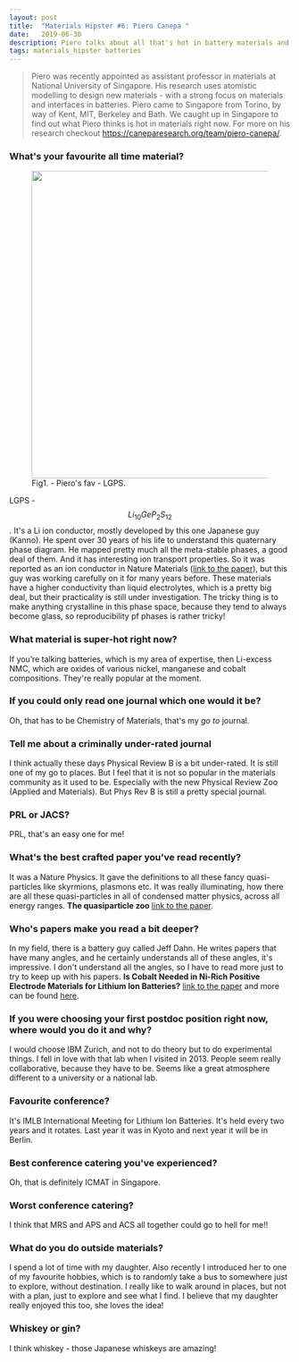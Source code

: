 ```yaml
---
layout: post
title:  "Materials Hipster #6: Piero Canepa "
date:   2019-06-30
description: Piero talks about all that's hot in battery materials and his fascination with buses and quasiparticles.
tags: materials_hipster batteries 
---
```


<blockquote> Piero was recently appointed as assistant professor in materials at National University of Singapore. His research uses atomistic modelling to design new materials - with a strong focus on materials and interfaces in batteries. Piero came to Singapore from Torino, by way of Kent, MIT, Berkeley and Bath. We caught up in Singapore to find out what Piero thinks is hot in materials right now. For more on his research checkout <a href="https://caneparesearch.org/team/piero-canepa/">https://caneparesearch.org/team/piero-canepa/</a>.</blockquote>


### What's your favourite all time material?
<figure>
	<img src="{{ '/assets/images/lgps.png' | prepend: site.baseurl }}" alt="" 
width="550"> 
	<figcaption>Fig1. - Piero's fav - LGPS. </figcaption>
</figure>

LGPS -  $$Li_{10}GeP_2S_{12}$$.
It's a Li ion conductor, mostly developed by this one Japanese guy (Kanno). He spent over 30 years of his life to understand this quaternary phase diagram. He mapped pretty much all the meta-stable phases, a good deal of them. And it has interesting ion transport properties. So it was reported as an ion conductor in Nature Materials ([link to the paper](https://www.nature.com/articles/nmat3066)), but this guy was working carefully on it for many years before. These materials have a higher conductivity than liquid electrolytes, which is a pretty big deal, but their practicality is still under investigation. The tricky thing is to make anything crystalline in this phase space, because they tend to always become glass, so reproducibility pf phases is rather tricky!

### What material is super-hot right now?

If you’re talking batteries, which is my area of expertise, then Li-excess NMC, which are oxides of various nickel, manganese and cobalt compositions. They're really popular at the moment.




### If you could only read one journal which one would it be?

Oh, that has to be Chemistry of Materials, that's my *go to* journal.

### Tell me about a criminally under-rated journal

I think actually these days Physical Review B is a bit under-rated. It is still one of my go to places. But I feel that it is not so popular in the materials community as it used to be. Especially with the new Physical Review Zoo (Applied and Materials). But Phys Rev B is still a pretty special journal.

### PRL or JACS?

PRL, that's an easy one for me!

### What's the best crafted paper you've read recently?

It was a Nature Physics. It gave the definitions to all these fancy quasi-particles like skyrmions, plasmons etc. It was really illuminating, how there are all these quasi-particles in all of condensed matter physics, across all energy ranges. **The quasiparticle zoo** [link to the paper](http://www.nature.com/articles/nphys3977).

### Who's papers make you read a bit deeper?

In my field, there is a battery guy called Jeff Dahn. He writes papers that have many angles, and he certainly understands all of these angles, it's impressive. I don't understand all the angles, so I have to read more just to try to keep up with his papers. **Is Cobalt Needed in Ni-Rich Positive Electrode Materials for Lithium Ion Batteries?** [link to the paper](http://doi.org/10.1149/2.1381902jes) and more can be found [here](https://scholar.google.com/citations?user=upVeFJoAAAAJ&hl=en). 

### If you were choosing your first postdoc position right now, where would you do it and why?

I would choose IBM Zurich, and not to do theory but to do experimental things. I fell in love with that lab when I visited in 2013. People seem really collaborative, because they have to be. Seems like a great atmosphere different to a university or a national lab.

### Favourite conference?

It's IMLB International Meeting for Lithium Ion Batteries. It's held every two years and it rotates. Last year it was in Kyoto and next year it will be in Berlin.

### Best conference catering you've experienced?

Oh, that is definitely ICMAT in Singapore. 

### Worst conference catering?

I think that MRS and APS and ACS all together could go to hell for me!!

### What do you do outside materials?

I spend a lot of time with my daughter. Also recently I introduced her to one of my favourite hobbies, which is to randomly take a bus to somewhere just to explore, without destination. I really like to walk around in places, but not with a plan, just to explore and see what I find. I believe that my daughter really enjoyed this too, she loves the idea! 

### Whiskey or gin? 

I think whiskey - those Japanese whiskeys are amazing!
